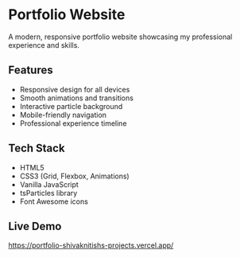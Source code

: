 # Portfolio Website

A modern, responsive portfolio website showcasing my professional experience and skills.

## Features
- Responsive design for all devices
- Smooth animations and transitions
- Interactive particle background
- Mobile-friendly navigation
- Professional experience timeline

## Tech Stack
- HTML5
- CSS3 (Grid, Flexbox, Animations)
- Vanilla JavaScript
- tsParticles library
- Font Awesome icons

## Live Demo
https://portfolio-shivaknitishs-projects.vercel.app/
